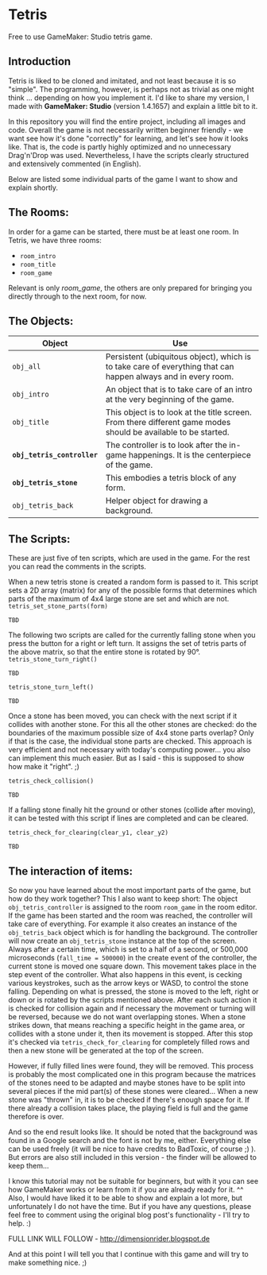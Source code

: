 # Tetris
Free to use GameMaker: Studio tetris game.

## Introduction
Tetris is liked to be cloned and imitated, and not least because it is so "simple". The programming, however, is perhaps not as trivial as one might think ... depending on how you implement it.
I'd like to share my version, I made with **GameMaker: Studio** (version 1.4.1657) and explain a little bit to it.

In this repository you will find the entire project, including all images and code.
Overall the game is not necessarily written beginner friendly - we want see how it's done "correctly" for learning, and let's see how it looks like. That is, the code is partly highly optimized and no unnecessary Drag'n'Drop was used. Nevertheless, I have the scripts clearly structured and extensively commented (in English).

Below are listed some individual parts of the game I want to show and explain shortly.

## The Rooms:

In order for a game can be started, there must be at least one room. In Tetris, we have three rooms:
- `room_intro`
- `room_title`
- `room_game`

Relevant is only _room_game_, the others are only prepared for bringing you directly through to the next room, for now.


## The Objects:

|Object|Use|
|-------|--------|
|`obj_all`|Persistent (ubiquitous object), which is to take care of everything that can happen always and in every room.|
|`obj_intro`|An object that is to take care of an intro at the very beginning of the game.|
|`obj_title`|This object is to look at the title screen. From there different game modes should be available to be started.|
|**`obj_tetris_controller`**|The controller is to look after the in-game happenings. It is the centerpiece of the game.|
|**`obj_tetris_stone`**|This embodies a tetris block of any form.|
|`obj_tetris_back`|Helper object for drawing a background.|

## The Scripts:

These are just five of ten scripts, which are used in the game. For the rest you can read the comments in the scripts.

When a new tetris stone is created a random form is passed to it. This script sets a 2D array (matrix) for any of the possible forms that determines which parts of the maximum of 4x4 large stone are set and which are not.
`tetris_set_stone_parts(form)`
```c_cpp
TBD
```

The following two scripts are called for the currently falling stone when you press the button for a right or left turn. It assigns the set of tetris parts of the above matrix, so that the entire stone is rotated by 90°.
`tetris_stone_turn_right()`
```c_cpp
TBD
```

`tetris_stone_turn_left()`
```c_cpp
TBD
```

Once a stone has been moved, you can check with the next script if it collides with another stone. For this all the other stones are checked: do the boundaries of the maximum possible size of 4x4 stone parts overlap? Only if that is the case, the individual stone parts are checked. This approach is very efficient and not necessary with today's computing power... you also can implement this much easier. But as I said - this is supposed to show how make it "right". ;)

`tetris_check_collision()`
```c_cpp
TBD
```

If a falling stone finally hit the ground or other stones (collide after moving), it can be tested with this script if lines are completed and can be cleared.

`tetris_check_for_clearing(clear_y1, clear_y2)`
```c_cpp
TBD
```

## The interaction of items:

So now you have learned about the most important parts of the game, but how do they work together? This I also want to keep short:
The object `obj_tetris_controller` is assigned to the room `room_game` in the room editor.
If the game has been started and the room was reached, the controller will take care of everything. For example it  also creates an instance of the `obj_tetris_back` object which is for handling the background.
The controller will now create an `obj_tetris_stone` instance at the top of the screen. Always after a certain time, which is set to a half of a second, or 500,000 microseconds (`fall_time = 500000`) in the create event of the controller, the current stone is moved one square down. This movement takes place in the step event of the controller.
What also happens in this event, is cecking various keystrokes, such as the arrow keys or WASD, to control the stone falling. Depending on what is pressed, the stone is moved to the left, right or down or is rotated by the scripts mentioned above. After each such action it is checked for collision again and if necessary the movement or turning will be reversed, because we do not want overlapping stones.
When a stone strikes down, that means reaching a specific height in the game area, or collides with a stone under it, then its movement is stopped. After this stop it's checked via `tetris_check_for_clearing` for completely filled rows and then a new stone will be generated at the top of the screen.

However, if fully filled lines were found, they will be removed. This process is probably the most complicated one in this program because the matrices of the stones need to be adapted and maybe stones have to be split into several pieces if the mid part(s) of these stones were cleared...
When a new stone was "thrown" in, it is to be checked if there's enough space for it. If there already a collision takes place, the playing field is full and the game therefore is over.


And so the end result looks like. It should be noted that the background was found in a Google search and the font is not by me, either. Everything else can be used freely (it will be nice to have credits to BadToxic, of course ;) ). But errors are also still included in this version - the finder will be allowed to keep them...

I know this tutorial may not be suitable for beginners, but with it you can see how GameMaker works or learn from it if you are already ready for it. ^^
Also, I would have liked it to be able to show and explain a lot more, but unfortunately I do not have the time. But if you have any questions, please feel free to comment using the original blog post's functionality - I'll try to help. :)

FULL LINK WILL FOLLOW - http://dimensionrider.blogspot.de

And at this point I will tell you that I continue with this game and will try to make something nice. ;)
